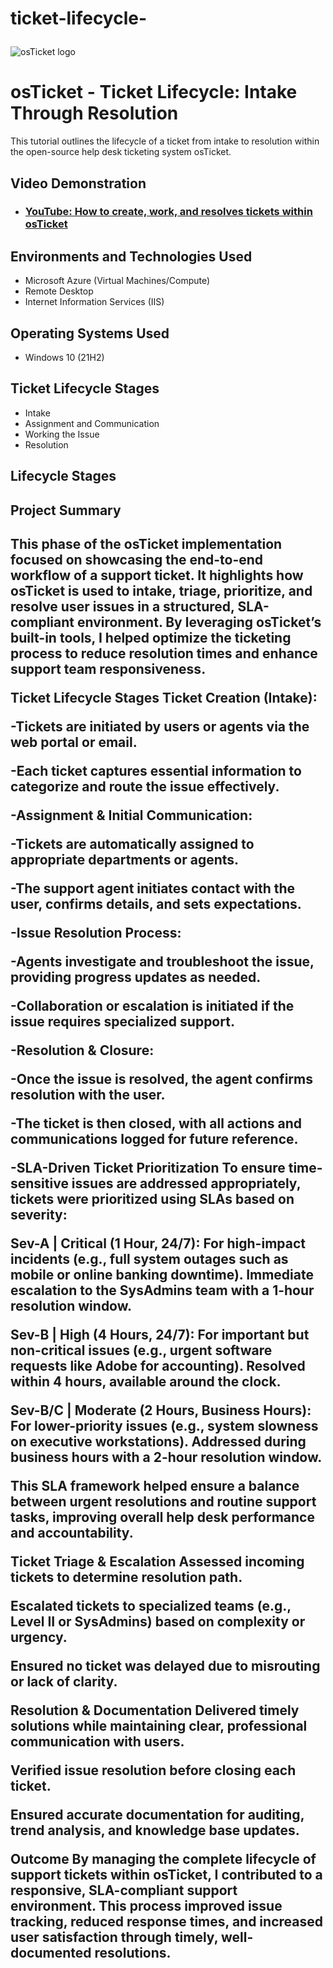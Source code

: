 # ticket-lifecycle-<p align="center">
<img src="https://i.imgur.com/Clzj7Xs.png" alt="osTicket logo"/>
</p>

<h1>osTicket - Ticket Lifecycle: Intake Through Resolution</h1>
This tutorial outlines the lifecycle of a ticket from intake to resolution within the open-source help desk ticketing system osTicket.<br />


<h2>Video Demonstration</h2>

- ### [YouTube: How to create, work, and resolves tickets within osTicket](https://www.youtube.com)

<h2>Environments and Technologies Used</h2>

- Microsoft Azure (Virtual Machines/Compute)
- Remote Desktop
- Internet Information Services (IIS)

<h2>Operating Systems Used </h2>

- Windows 10</b> (21H2)

<h2>Ticket Lifecycle Stages</h2>

- Intake
- Assignment and Communication
- Working the Issue
- Resolution

<h2>Lifecycle Stages</h2>

<h2>Project Summary<h2>
This phase of the osTicket implementation focused on showcasing the end-to-end workflow of a support ticket. It highlights how osTicket is used to intake, triage, prioritize, and resolve user issues in a structured, SLA-compliant environment. By leveraging osTicket’s built-in tools, I helped optimize the ticketing process to reduce resolution times and enhance support team responsiveness.

Ticket Lifecycle Stages
Ticket Creation (Intake):

-Tickets are initiated by users or agents via the web portal or email.

-Each ticket captures essential information to categorize and route the issue effectively.

-Assignment & Initial Communication:

-Tickets are automatically assigned to appropriate departments or agents.

-The support agent initiates contact with the user, confirms details, and sets expectations.

-Issue Resolution Process:

-Agents investigate and troubleshoot the issue, providing progress updates as needed.

-Collaboration or escalation is initiated if the issue requires specialized support.

-Resolution & Closure:

-Once the issue is resolved, the agent confirms resolution with the user.

-The ticket is then closed, with all actions and communications logged for future reference.

-SLA-Driven Ticket Prioritization
To ensure time-sensitive issues are addressed appropriately, tickets were prioritized using SLAs based on severity:

Sev-A | Critical (1 Hour, 24/7):
For high-impact incidents (e.g., full system outages such as mobile or online banking downtime). Immediate escalation to the SysAdmins team with a 1-hour resolution window.

Sev-B | High (4 Hours, 24/7):
For important but non-critical issues (e.g., urgent software requests like Adobe for accounting). Resolved within 4 hours, available around the clock.

Sev-B/C | Moderate (2 Hours, Business Hours):
For lower-priority issues (e.g., system slowness on executive workstations). Addressed during business hours with a 2-hour resolution window.

This SLA framework helped ensure a balance between urgent resolutions and routine support tasks, improving overall help desk performance and accountability.

Ticket Triage & Escalation
Assessed incoming tickets to determine resolution path.

Escalated tickets to specialized teams (e.g., Level II or SysAdmins) based on complexity or urgency.

Ensured no ticket was delayed due to misrouting or lack of clarity.

Resolution & Documentation
Delivered timely solutions while maintaining clear, professional communication with users.

Verified issue resolution before closing each ticket.

Ensured accurate documentation for auditing, trend analysis, and knowledge base updates.

Outcome
By managing the complete lifecycle of support tickets within osTicket, I contributed to a responsive, SLA-compliant support environment. This process improved issue tracking, reduced response times, and increased user satisfaction through timely, well-documented resolutions.


